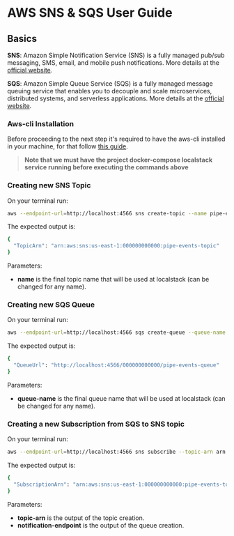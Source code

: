 # AWS SNS & SQS User Guide

## Basics

**SNS**: Amazon Simple Notification Service (SNS) is a fully managed pub/sub messaging, SMS, email, and mobile push notifications. More details at the [official website](https://aws.amazon.com/sns/).

**SQS**: Amazon Simple Queue Service (SQS) is a fully managed message queuing service that enables you to decouple and scale microservices, distributed systems, and serverless applications. More details at the [official website](https://aws.amazon.com/sqs/).

### Aws-cli Installation

Before proceeding to the next step it's required to have the aws-cli installed in your machine, for that follow [this guide](https://docs.aws.amazon.com/cli/latest/userguide/getting-started-install.html).

> **Note that we must have the project docker-compose localstack service running before executing the commands above**
### Creating new SNS Topic

On your terminal run:

```bash
aws --endpoint-url=http://localhost:4566 sns create-topic --name pipe-events-topic
```
The expected output is:
```bash
{
  "TopicArn": "arn:aws:sns:us-east-1:000000000000:pipe-events-topic"
}
```

Parameters:
* **name** is the final topic name that will be used at localstack (can be changed for any name).

### Creating new SQS Queue

On your terminal run:

```bash
aws --endpoint-url=http://localhost:4566 sqs create-queue --queue-name pipe-events-queue
```
The expected output is:
```bash
{
  "QueueUrl": "http://localhost:4566/000000000000/pipe-events-queue"
}
```

Parameters:
* **queue-name** is the final queue name that will be used at localstack (can be changed for any name).

### Creating a new Subscription from SQS to SNS topic

On your terminal run:

```bash
aws --endpoint-url=http://localhost:4566 sns subscribe --topic-arn arn:aws:sns:us-east-1:000000000000:pipe-events-topic --protocol sqs --notification-endpoint http://localhost:4566/000000000000/pipe-events-queue
```
The expected output is:
```bash
{
  "SubscriptionArn": "arn:aws:sns:us-east-1:000000000000:pipe-events-topic:d5a44fe9-267b-4d10-b293-9b7f75f2ca09"
}
```
Parameters:
* **topic-arn** is the output of the topic creation.
* **notification-endpoint** is the output of the queue creation.
